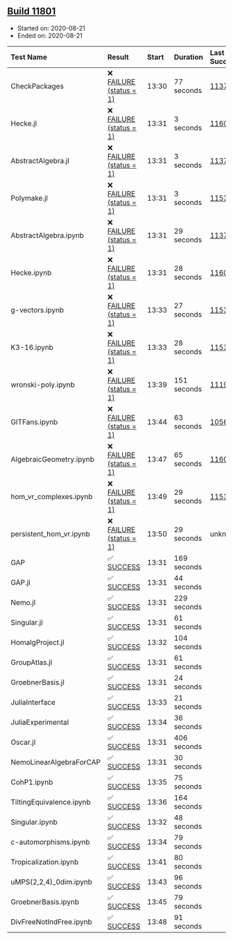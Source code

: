 ## [Build 11801](https://oscarci.mathematik.uni-kl.de/job/oscar/11801/)

* Started on: 2020-08-21
* Ended on: 2020-08-21

| Test Name    | Result | Start | Duration | Last Success | First Failure |
|:-------------|:-------|:------|:---------|:-------------|:--------------|
| CheckPackages | ❌ [FAILURE (status = 1)](https://oscarci.mathematik.uni-kl.de/job/oscar/11801/artifact/logs/build-11801/CheckPackages.log) | 13:30 | 77 seconds | [11376](https://oscarci.mathematik.uni-kl.de/job/oscar/11376/) | [11377](https://oscarci.mathematik.uni-kl.de/job/oscar/11377/) |
| Hecke.jl | ❌ [FAILURE (status = 1)](https://oscarci.mathematik.uni-kl.de/job/oscar/11801/artifact/logs/build-11801/Hecke.jl.log) | 13:31 | 3 seconds | [11602](https://oscarci.mathematik.uni-kl.de/job/oscar/11602/) | [11603](https://oscarci.mathematik.uni-kl.de/job/oscar/11603/) |
| AbstractAlgebra.jl | ❌ [FAILURE (status = 1)](https://oscarci.mathematik.uni-kl.de/job/oscar/11801/artifact/logs/build-11801/AbstractAlgebra.jl.log) | 13:31 | 3 seconds | [11376](https://oscarci.mathematik.uni-kl.de/job/oscar/11376/) | [11377](https://oscarci.mathematik.uni-kl.de/job/oscar/11377/) |
| Polymake.jl | ❌ [FAILURE (status = 1)](https://oscarci.mathematik.uni-kl.de/job/oscar/11801/artifact/logs/build-11801/Polymake.jl.log) | 13:31 | 3 seconds | [11532](https://oscarci.mathematik.uni-kl.de/job/oscar/11532/) | [11533](https://oscarci.mathematik.uni-kl.de/job/oscar/11533/) |
| AbstractAlgebra.ipynb | ❌ [FAILURE (status = 1)](https://oscarci.mathematik.uni-kl.de/job/oscar/11801/artifact/logs/build-11801/AbstractAlgebra.ipynb.log) | 13:31 | 29 seconds | [11376](https://oscarci.mathematik.uni-kl.de/job/oscar/11376/) | [11377](https://oscarci.mathematik.uni-kl.de/job/oscar/11377/) |
| Hecke.ipynb | ❌ [FAILURE (status = 1)](https://oscarci.mathematik.uni-kl.de/job/oscar/11801/artifact/logs/build-11801/Hecke.ipynb.log) | 13:31 | 28 seconds | [11602](https://oscarci.mathematik.uni-kl.de/job/oscar/11602/) | [11603](https://oscarci.mathematik.uni-kl.de/job/oscar/11603/) |
| g-vectors.ipynb | ❌ [FAILURE (status = 1)](https://oscarci.mathematik.uni-kl.de/job/oscar/11801/artifact/logs/build-11801/g-vectors.ipynb.log) | 13:33 | 27 seconds | [11532](https://oscarci.mathematik.uni-kl.de/job/oscar/11532/) | [11533](https://oscarci.mathematik.uni-kl.de/job/oscar/11533/) |
| K3-16.ipynb | ❌ [FAILURE (status = 1)](https://oscarci.mathematik.uni-kl.de/job/oscar/11801/artifact/logs/build-11801/K3-16.ipynb.log) | 13:33 | 28 seconds | [11532](https://oscarci.mathematik.uni-kl.de/job/oscar/11532/) | [11533](https://oscarci.mathematik.uni-kl.de/job/oscar/11533/) |
| wronski-poly.ipynb | ❌ [FAILURE (status = 1)](https://oscarci.mathematik.uni-kl.de/job/oscar/11801/artifact/logs/build-11801/wronski-poly.ipynb.log) | 13:39 | 151 seconds | [11192](https://oscarci.mathematik.uni-kl.de/job/oscar/11192/) | [11193](https://oscarci.mathematik.uni-kl.de/job/oscar/11193/) |
| GITFans.ipynb | ❌ [FAILURE (status = 1)](https://oscarci.mathematik.uni-kl.de/job/oscar/11801/artifact/logs/build-11801/GITFans.ipynb.log) | 13:44 | 63 seconds | [10566](https://oscarci.mathematik.uni-kl.de/job/oscar/10566/) | [10567](https://oscarci.mathematik.uni-kl.de/job/oscar/10567/) |
| AlgebraicGeometry.ipynb | ❌ [FAILURE (status = 1)](https://oscarci.mathematik.uni-kl.de/job/oscar/11801/artifact/logs/build-11801/AlgebraicGeometry.ipynb.log) | 13:47 | 65 seconds | [11602](https://oscarci.mathematik.uni-kl.de/job/oscar/11602/) | [11603](https://oscarci.mathematik.uni-kl.de/job/oscar/11603/) |
| hom_vr_complexes.ipynb | ❌ [FAILURE (status = 1)](https://oscarci.mathematik.uni-kl.de/job/oscar/11801/artifact/logs/build-11801/hom_vr_complexes.ipynb.log) | 13:49 | 29 seconds | [11532](https://oscarci.mathematik.uni-kl.de/job/oscar/11532/) | [11533](https://oscarci.mathematik.uni-kl.de/job/oscar/11533/) |
| persistent_hom_vr.ipynb | ❌ [FAILURE (status = 1)](https://oscarci.mathematik.uni-kl.de/job/oscar/11801/artifact/logs/build-11801/persistent_hom_vr.ipynb.log) | 13:50 | 29 seconds | unknown | unknown |
| GAP | ✅ [SUCCESS](https://oscarci.mathematik.uni-kl.de/job/oscar/11801/artifact/logs/build-11801/GAP.log) | 13:31 | 169 seconds |  |  |
| GAP.jl | ✅ [SUCCESS](https://oscarci.mathematik.uni-kl.de/job/oscar/11801/artifact/logs/build-11801/GAP.jl.log) | 13:31 | 44 seconds |  |  |
| Nemo.jl | ✅ [SUCCESS](https://oscarci.mathematik.uni-kl.de/job/oscar/11801/artifact/logs/build-11801/Nemo.jl.log) | 13:31 | 229 seconds |  |  |
| Singular.jl | ✅ [SUCCESS](https://oscarci.mathematik.uni-kl.de/job/oscar/11801/artifact/logs/build-11801/Singular.jl.log) | 13:31 | 61 seconds |  |  |
| HomalgProject.jl | ✅ [SUCCESS](https://oscarci.mathematik.uni-kl.de/job/oscar/11801/artifact/logs/build-11801/HomalgProject.jl.log) | 13:32 | 104 seconds |  |  |
| GroupAtlas.jl | ✅ [SUCCESS](https://oscarci.mathematik.uni-kl.de/job/oscar/11801/artifact/logs/build-11801/GroupAtlas.jl.log) | 13:31 | 61 seconds |  |  |
| GroebnerBasis.jl | ✅ [SUCCESS](https://oscarci.mathematik.uni-kl.de/job/oscar/11801/artifact/logs/build-11801/GroebnerBasis.jl.log) | 13:31 | 24 seconds |  |  |
| JuliaInterface | ✅ [SUCCESS](https://oscarci.mathematik.uni-kl.de/job/oscar/11801/artifact/logs/build-11801/JuliaInterface.log) | 13:33 | 21 seconds |  |  |
| JuliaExperimental | ✅ [SUCCESS](https://oscarci.mathematik.uni-kl.de/job/oscar/11801/artifact/logs/build-11801/JuliaExperimental.log) | 13:34 | 36 seconds |  |  |
| Oscar.jl | ✅ [SUCCESS](https://oscarci.mathematik.uni-kl.de/job/oscar/11801/artifact/logs/build-11801/Oscar.jl.log) | 13:31 | 406 seconds |  |  |
| NemoLinearAlgebraForCAP | ✅ [SUCCESS](https://oscarci.mathematik.uni-kl.de/job/oscar/11801/artifact/logs/build-11801/NemoLinearAlgebraForCAP.log) | 13:31 | 30 seconds |  |  |
| CohP1.ipynb | ✅ [SUCCESS](https://oscarci.mathematik.uni-kl.de/job/oscar/11801/artifact/logs/build-11801/CohP1.ipynb.log) | 13:35 | 75 seconds |  |  |
| TiltingEquivalence.ipynb | ✅ [SUCCESS](https://oscarci.mathematik.uni-kl.de/job/oscar/11801/artifact/logs/build-11801/TiltingEquivalence.ipynb.log) | 13:36 | 164 seconds |  |  |
| Singular.ipynb | ✅ [SUCCESS](https://oscarci.mathematik.uni-kl.de/job/oscar/11801/artifact/logs/build-11801/Singular.ipynb.log) | 13:32 | 48 seconds |  |  |
| c-automorphisms.ipynb | ✅ [SUCCESS](https://oscarci.mathematik.uni-kl.de/job/oscar/11801/artifact/logs/build-11801/c-automorphisms.ipynb.log) | 13:34 | 79 seconds |  |  |
| Tropicalization.ipynb | ✅ [SUCCESS](https://oscarci.mathematik.uni-kl.de/job/oscar/11801/artifact/logs/build-11801/Tropicalization.ipynb.log) | 13:41 | 80 seconds |  |  |
| uMPS(2,2,4)_0dim.ipynb | ✅ [SUCCESS](https://oscarci.mathematik.uni-kl.de/job/oscar/11801/artifact/logs/build-11801/uMPS-2-2-4-_0dim.ipynb.log) | 13:43 | 96 seconds |  |  |
| GroebnerBasis.ipynb | ✅ [SUCCESS](https://oscarci.mathematik.uni-kl.de/job/oscar/11801/artifact/logs/build-11801/GroebnerBasis.ipynb.log) | 13:45 | 79 seconds |  |  |
| DivFreeNotIndFree.ipynb | ✅ [SUCCESS](https://oscarci.mathematik.uni-kl.de/job/oscar/11801/artifact/logs/build-11801/DivFreeNotIndFree.ipynb.log) | 13:48 | 91 seconds |  |  |
